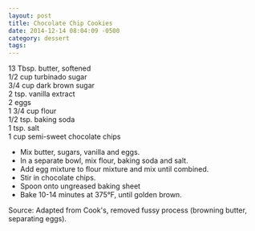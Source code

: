 ```yaml
---
layout: post
title: Chocolate Chip Cookies
date: 2014-12-14 08:04:09 -0500
category: dessert
tags: 
---
```

13 Tbsp. butter, softened  
1/2 cup turbinado sugar  
3/4 cup dark brown sugar  
2 tsp. vanilla extract  
2 eggs  
1 3/4 cup flour  
1/2 tsp. baking soda  
1 tsp. salt  
1 cup semi-sweet chocolate chips  
<ul>
	<li>Mix butter, sugars, vanilla and eggs.</li>
	<li>In a separate bowl, mix flour, baking soda and salt.</li>
	<li>Add egg mixture to flour mixture and mix until combined.</li>
	<li>Stir in chocolate chips.</li>
	<li>Spoon onto ungreased baking sheet</li>
	<li>Bake 10-14 minutes at 375°F, until golden brown.</li>
</ul>
Source: Adapted from Cook's, removed fussy process (browning butter, separating eggs).  
